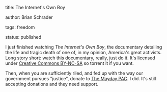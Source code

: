 title: The Internet's Own Boy

author: Brian Schrader

tags: freedom

status: published


I just finished watching _The Internet's Own Boy_, the documentary detailing the life and tragic death of one of, in my opinion, America's great activists. Long story short: watch this documentary, really, just do it. It's licensed under [Creative Commons BY-NC-SA][cc] so torrent it if you want. 



Then, when you are sufficiently riled, and fed up with the way our government pursues "justice", donate to [The Mayday PAC][pac]. I did. It's still accepting donations and they need support. 



[cc]:http://creativecommons.org/licenses/by-nc-sa/3.0/

[pac]:https://mayday.us
